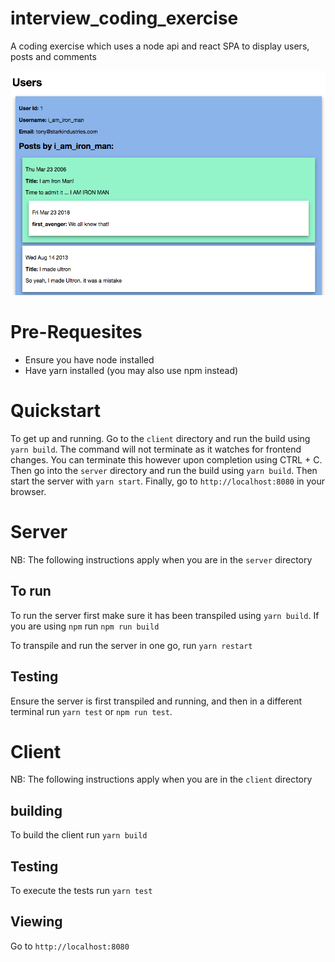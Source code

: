 # interview_coding_exercise
A coding exercise which uses a node api and react SPA to display users, posts and comments

![Alt text](screenshot.png?raw=true "Screenshot")

# Pre-Requesites
* Ensure you have node installed
* Have yarn installed (you may also use npm instead)

# Quickstart
To get up and running. Go to the `client` directory and run the build using `yarn build`. The command will not terminate as it watches for frontend changes. You can terminate this however upon completion using CTRL + C. Then go into the `server` directory and run the build using `yarn build`. Then start the server with `yarn start`. Finally, go to `http://localhost:8080` in your browser.

# Server
NB: The following instructions apply when you are in the `server` directory

## To run
To run the server first make sure it has been transpiled using `yarn build`. If you are using `npm` run `npm run build`

To transpile and run the server in one go, run `yarn restart`

## Testing
Ensure the server is first transpiled and running, and then in a different terminal run `yarn test` or `npm run test`.

# Client
NB: The following instructions apply when you are in the `client` directory

## building
To build the client run `yarn build`

## Testing
To execute the tests run `yarn test`

## Viewing
Go to `http://localhost:8080`